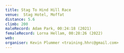 ```yaml
---
title: Stag To Hind Hill Race
venue: 	Stag Hotel, Moffat
distance: 5.6
climb: 200
maleRecord: Adam Park, 00:24:18 (2021)
femaleRecord: Lorna Hellam, 00:28:26 (2022)
web: 
organiser: Kevin Plummer <training.hhrc@gmail.com>
---
```

